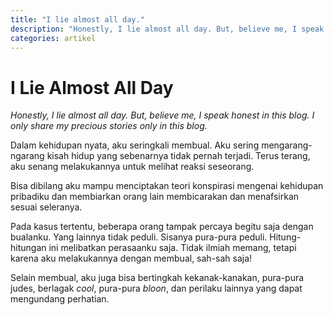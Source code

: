 ```yaml
---
title: "I lie almost all day."
description: "Honestly, I lie almost all day. But, believe me, I speak honest in this blog. I only share my precious stories only in this blog."
categories: artikel
---
```

# I Lie Almost All Day

_Honestly, I lie almost all day. But, believe me, I speak honest in this blog. I only share my precious stories only in this blog._ 

Dalam kehidupan nyata, aku seringkali membual. Aku sering mengarang-ngarang kisah hidup yang sebenarnya tidak pernah terjadi. Terus terang, aku senang melakukannya untuk melihat reaksi seseorang. 

Bisa dibilang aku mampu menciptakan teori konspirasi mengenai kehidupan pribadiku dan membiarkan orang lain membicarakan dan menafsirkan sesuai seleranya. 

Pada kasus tertentu, beberapa orang tampak percaya begitu saja dengan bualanku. Yang lainnya tidak peduli. Sisanya pura-pura peduli. Hitung-hitungan ini melibatkan perasaanku saja. Tidak ilmiah memang, tetapi karena aku melakukannya dengan membual, sah-sah saja! 

Selain membual, aku juga bisa bertingkah kekanak-kanakan, pura-pura judes, berlagak _cool_, pura-pura _bloon_, dan perilaku lainnya yang dapat mengundang perhatian.
